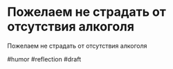 # Пожелаем не страдать от отсутствия алкоголя

Пожелаем не страдать от отсутствия алкоголя

#humor #reflection
#draft